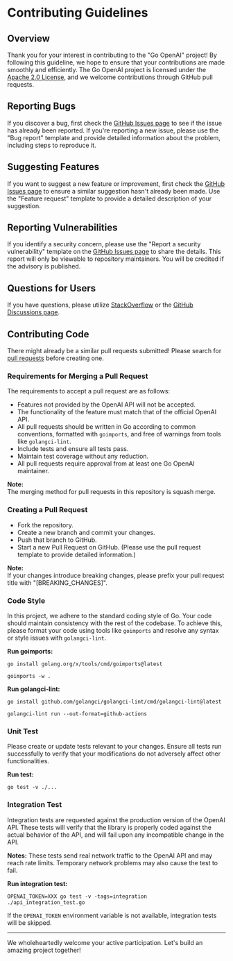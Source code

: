 # Contributing Guidelines

## Overview

Thank you for your interest in contributing to the "Go OpenAI" project! By following this guideline, we hope to ensure that your contributions are made smoothly and efficiently. The Go OpenAI project is licensed under the [Apache 2.0 License](https://github.com/zeozeozeo/x3/openai/blob/master/LICENSE), and we welcome contributions through GitHub pull requests.

## Reporting Bugs

If you discover a bug, first check the [GitHub Issues page](https://github.com/zeozeozeo/x3/openai/issues) to see if the issue has already been reported. If you're reporting a new issue, please use the "Bug report" template and provide detailed information about the problem, including steps to reproduce it.

## Suggesting Features

If you want to suggest a new feature or improvement, first check the [GitHub Issues page](https://github.com/zeozeozeo/x3/openai/issues) to ensure a similar suggestion hasn't already been made. Use the "Feature request" template to provide a detailed description of your suggestion.

## Reporting Vulnerabilities

If you identify a security concern, please use the "Report a security vulnerability" template on the [GitHub Issues page](https://github.com/zeozeozeo/x3/openai/issues) to share the details. This report will only be viewable to repository maintainers. You will be credited if the advisory is published.

## Questions for Users

If you have questions, please utilize [StackOverflow](https://stackoverflow.com/) or the [GitHub Discussions page](https://github.com/zeozeozeo/x3/openai/discussions).

## Contributing Code

There might already be a similar pull requests submitted! Please search for [pull requests](https://github.com/zeozeozeo/x3/openai/pulls) before creating one.

### Requirements for Merging a Pull Request

The requirements to accept a pull request are as follows:

- Features not provided by the OpenAI API will not be accepted.
- The functionality of the feature must match that of the official OpenAI API.
- All pull requests should be written in Go according to common conventions, formatted with `goimports`, and free of warnings from tools like `golangci-lint`.
- Include tests and ensure all tests pass.
- Maintain test coverage without any reduction.
- All pull requests require approval from at least one Go OpenAI maintainer.

**Note:**  
The merging method for pull requests in this repository is squash merge.

### Creating a Pull Request

- Fork the repository.
- Create a new branch and commit your changes.
- Push that branch to GitHub.
- Start a new Pull Request on GitHub. (Please use the pull request template to provide detailed information.)

**Note:**  
If your changes introduce breaking changes, please prefix your pull request title with "[BREAKING_CHANGES]".

### Code Style

In this project, we adhere to the standard coding style of Go. Your code should maintain consistency with the rest of the codebase. To achieve this, please format your code using tools like `goimports` and resolve any syntax or style issues with `golangci-lint`.

**Run goimports:**

```
go install golang.org/x/tools/cmd/goimports@latest
```

```
goimports -w .
```

**Run golangci-lint:**

```
go install github.com/golangci/golangci-lint/cmd/golangci-lint@latest
```

```
golangci-lint run --out-format=github-actions
```

### Unit Test

Please create or update tests relevant to your changes. Ensure all tests run successfully to verify that your modifications do not adversely affect other functionalities.

**Run test:**

```
go test -v ./...
```

### Integration Test

Integration tests are requested against the production version of the OpenAI API. These tests will verify that the library is properly coded against the actual behavior of the API, and will fail upon any incompatible change in the API.

**Notes:**
These tests send real network traffic to the OpenAI API and may reach rate limits. Temporary network problems may also cause the test to fail.

**Run integration test:**

```
OPENAI_TOKEN=XXX go test -v -tags=integration ./api_integration_test.go
```

If the `OPENAI_TOKEN` environment variable is not available, integration tests will be skipped.

---

We wholeheartedly welcome your active participation. Let's build an amazing project together!
